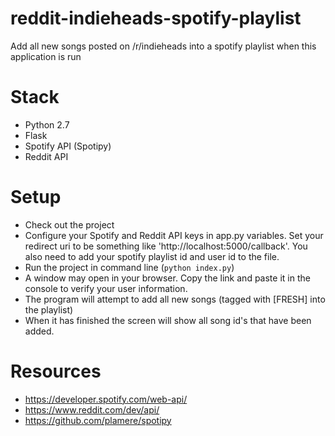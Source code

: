# reddit-indieheads-spotify-playlist
Add all new songs posted on /r/indieheads into a spotify playlist when this application is run

# Stack
- Python 2.7
- Flask
- Spotify API (Spotipy)
- Reddit API

# Setup
- Check out the project
- Configure your Spotify and Reddit API keys in app.py variables. Set your redirect uri to be something like 'http://localhost:5000/callback'. You also need to add your spotify playlist id and user id to the file.
- Run the project in command line (```python index.py```)
- A window may open in your browser. Copy the link and paste it in the console to verify your user information.
- The program will attempt to add all new songs (tagged with [FRESH] into the playlist)
- When it has finished the screen will show all song id's that have been added.

# Resources
- https://developer.spotify.com/web-api/
- https://www.reddit.com/dev/api/
- https://github.com/plamere/spotipy
